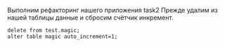Выполним рефакторинг нашего приложения task2
Прежде удалим из нашей таблицы данные и сбросим счётчик инкремент.

~~~MySQL
delete from test.magic;
alter table magic auto_increment=1;
~~~~